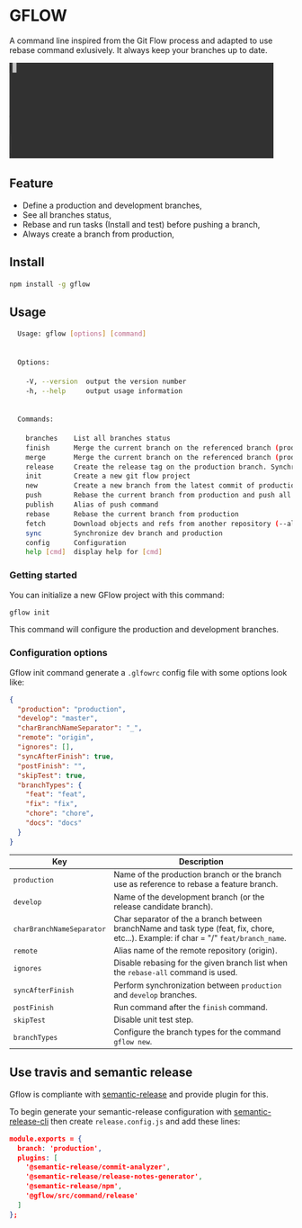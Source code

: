 # GFLOW

A command line inspired from the Git Flow process and adapted to use rebase command exlusively.
It always keep your branches up to date.

![example](example.gif)

## Feature

- Define a production and development branches,
- See all branches status,
- Rebase and run tasks (Install and test) before pushing a branch,
- Always create a branch from production,


## Install

```bash
npm install -g gflow
```

## Usage 

```bash
  Usage: gflow [options] [command]


  Options:

    -V, --version  output the version number
    -h, --help     output usage information


  Commands:

    branches    List all branches status
    finish      Merge the current branch on the referenced branch (production or ancestor) and delete it
    merge       Merge the current branch on the referenced branch (production or ancestor) without deleting branch
    release     Create the release tag on the production branch. Synchronize the dev branch and production branch (for CI like travis)
    init        Create a new git flow project
    new         Create a new branch from the latest commit of production branch
    push        Rebase the current branch from production and push all commit (run test before)
    publish     Alias of push command
    rebase      Rebase the current branch from production
    fetch       Download objects and refs from another repository (--all and --prune)
    sync        Synchronize dev branch and production
    config      Configuration
    help [cmd]  display help for [cmd]
```

### Getting started

You can initialize a new GFlow project with this command:

```bash
gflow init
```

This command will configure the production and development branches.


### Configuration options

Gflow init command generate a `.glfowrc` config file with some options look like:

```json
{
  "production": "production",
  "develop": "master",
  "charBranchNameSeparator": "_",
  "remote": "origin",
  "ignores": [],
  "syncAfterFinish": true,
  "postFinish": "",
  "skipTest": true,
  "branchTypes": {
    "feat": "feat",
    "fix": "fix",
    "chore": "chore",
    "docs": "docs"
  }
}
```

Key | Description
---|---
`production` | Name of the production branch or the branch use as reference to rebase a feature branch.
`develop` | Name of the development branch (or the release candidate branch).
`charBranchNameSeparator` | Char separator of the a branch between branchName and task type (feat, fix, chore, etc...). Example: if char = "/" `feat/branch_name`.
`remote` | Alias name of the remote repository (origin).
`ignores` | Disable rebasing for the given branch list when the `rebase-all` command is used.
`syncAfterFinish` | Perform synchronization between `production` and `develop` branches.
`postFinish` | Run command after the `finish` command.
`skipTest` | Disable unit test step.
`branchTypes` | Configure the branch types for the command `gflow new`.


## Use travis and semantic release

Gflow is compliante with [semantic-release](https://github.com/semantic-release/semantic-release) and provide
plugin for this.


To begin generate your semantic-release configuration with [semantic-release-cli](https://www.npmjs.com/package/semantic-release-cli)
then create `release.config.js` and add these lines:

```json
module.exports = {
  branch: 'production',
  plugins: [
    '@semantic-release/commit-analyzer',
    '@semantic-release/release-notes-generator',
    '@semantic-release/npm',
    '@gflow/src/command/release'
  ]
};
```

